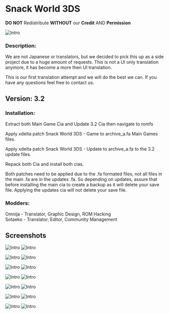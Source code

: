 # Snack World 3DS
**DO NOT** Redistribute **WITHOUT** our **Credit** AND **Permission**

![Intro](/docs/intro.png)

### Description:
We are not Japanese or translators, but we decided to pick this up as a side project due to a huge amount of requests.
This is not a UI only translation anymore, it has become a more then UI translation.

This is our first translation attempt and we will do the best we can.
If you have any questions feel free to contact us.

## Version: 3.2

### Installation:
Extract both Main Game Cia and Update 3.2 Cia then navigate to romfs

Apply xdelta patch Snack World 3DS - Game to archive_a.fa Main Games files.

Apply xdelta patch Snack World 3DS - Update to archive_a.fa to the 3.2 update files.

Repack both Cia and install both cias.

Both patches need to be applied due to the .fa formated files, not all files in the main .fa are
in the updates .fa. So depending on updates, assure that before installing the main cia to create a backup
as it will delete your save file. Applying the updates cia will not delete your save file.

### Modders:
Omnija -  Translator, Graphic Design, ROM Hacking  
Sotaeko - Translator, Editor, Community Management

## Screenshots

![Intro](/docs/save.png) ![Intro](/docs/bag.png)

![Intro](/docs/jara.png) ![Intro](/docs/equipment.png)

![Intro](/docs/skills.png)	![Intro](/docs/boons.png)

![Intro](/docs/snacks.png) ![Intro](/docs/home.png)

![Intro](/docs/fp_menu.png) ![Intro](/docs/record.png)

![Intro](/docs/quests.png) ![Intro](/docs/quests1.png)

![Intro](/docs/item.png) ![Intro](/docs/names.png)

